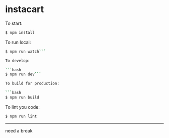 # instacart

To start:

```bash
$ npm install
```

To run local:
```bash
$ npm run watch```

To develop:

```bash
$ npm run dev```

To build for production:

```bash
$ npm run build
```

To lint you code:

```bash
$ npm run lint
```


---

need a break
